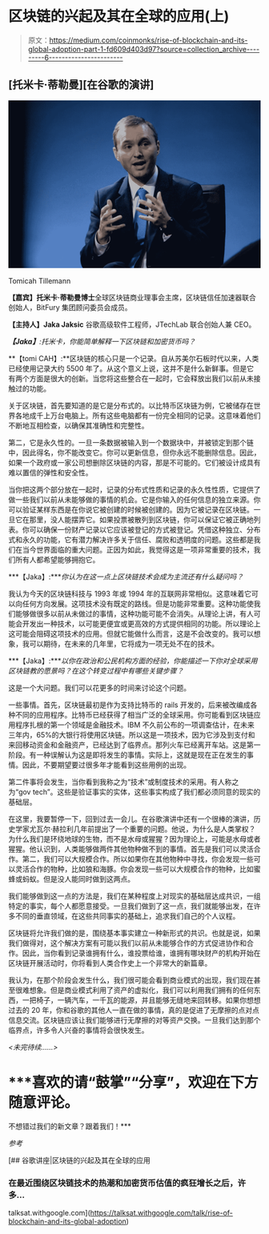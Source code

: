 # 区块链的兴起及其在全球的应用(上)

> 原文：<https://medium.com/coinmonks/rise-of-blockchain-and-its-global-adoption-part-1-fd609d403d97?source=collection_archive---------6----------------------->

## [托米卡·蒂勒曼][在谷歌的演讲]

![](img/e044dd51cf7d0a39461953846f84c881.png)

Tomicah Tillemann

**【嘉宾】托米卡·蒂勒曼博士**全球区块链商业理事会主席，区块链信任加速器联合创始人，BitFury 集团顾问委员会成员。

**【主持人】Jaka Jaksic** 谷歌高级软件工程师，JTechLab 联合创始人兼 CEO。

***【Jaka】****:托米卡，你能简单解释一下区块链和加密货币吗？*

**【tomi CAH】:**区块链的核心只是一个记录。自从苏美尔石板时代以来，人类已经使用记录大约 5500 年了。从这个意义上说，这并不是什么新鲜事。但是它有两个方面是很大的创新。当您将这些整合在一起时，它会释放出我们以前从未接触过的功能。

关于区块链，首先要知道的是它是分布式的。以比特币区块链为例，它被储存在世界各地成千上万台电脑上。所有这些电脑都有一份完全相同的记录。这意味着他们不断地互相检查，以确保其准确性和完整性。

第二，它是永久性的。一旦一条数据被输入到一个数据块中，并被锁定到那个链中，因此得名，你不能改变它。你可以更新信息，但你永远不能删除信息。因此，如果一个政府或一家公司想删除区块链的内容，那是不可能的。它们被设计成具有难以置信的弹性和安全性。

当你把这两个部分放在一起时，记录的分布式性质和记录的永久性性质，它提供了做一些我们以前从未能够做的事情的机会。它是你输入的任何信息的独立来源。你可以验证某样东西是在你说它被创建的时候被创建的。因为它被记录在区块链。一旦它在那里，没人能摆弄它。如果投票被散列到区块链，你可以保证它被正确地列表。你可以确保一份财产记录以它应该被登记的方式被登记。凭借这种独立、分布式和永久的功能，它有潜力解决许多关于信任、腐败和透明度的问题。这些都是我们在当今世界面临的重大问题。正因为如此，我觉得这是一项非常重要的技术，我们所有人都希望能够拥抱它。

***【Jaka】:****你认为在这一点上区块链技术会成为主流还有什么疑问吗？*

我认为今天的区块链科技与 1993 年或 1994 年的互联网非常相似。这意味着它可以向任何方向发展。这项技术没有既定的路线。但是功能非常重要。这种功能使我们能够做很多以前从未做过的事情，这种功能可能不会消失。从理论上讲，有人可能会开发出一种技术，以可能更便宜或更高效的方式提供相同的功能。所以理论上这可能会阻碍这项技术的应用。但就它能做什么而言，这是不会改变的。我可以想象，我可以期待，在未来的几年里，它将成为一项无处不在的技术。

***【Jaka】:****以你在政治和公民机构方面的经验，你能描述一下你对全球采用区块链教的愿景吗？在这个转变过程中有哪些关键步骤？*

这是一个大问题。我们可以花更多的时间来讨论这个问题。

一些事情。首先，区块链最初是作为支持比特币的 rails 开发的，后来被改编成各种不同的应用程序。比特币已经获得了相当广泛的全球采用。你可能看到区块链应用程序扎根的第一个领域是金融技术。IBM 不久前公布的一项调查估计，在未来三年内，65%的大银行将使用区块链。所以这是一项技术，因为它涉及到支付和来回移动资金和金融资产，已经达到了临界点。那列火车已经离开车站。这是第一阶段。有一种误解认为这是即将发生的事情。实际上，这就是现在正在发生的事情。因此，不要期望要过很多年才能看到这些用例的出现。

第二件事将会发生，当你看到我称之为“技术”或制度技术的采用。有人称之为“gov tech”。这些是验证事实的实体，这些事实构成了我们都必须同意的现实的基础层。

在这里，我要暂停一下，回到过去一会儿。在谷歌演讲中还有一个很棒的演讲，历史学家尤瓦尔·赫拉利几年前提出了一个重要的问题。他说，为什么是人类掌权？为什么我们是环绕地球的生物，而不是水母或猩猩？因为理论上，可能是水母或者猩猩。他认识到，人类能够做两件其他物种做不到的事情。首先是我们可以灵活合作。第二，我们可以大规模合作。所以如果你在其他物种中寻找，你会发现一些可以灵活合作的物种，比如狼和海豚。你会发现一些可以大规模合作的物种，比如蜜蜂或蚂蚁。但是没人能同时做到这两点。

我们能够做到这一点的方法是，我们在某种程度上对现实的基础层达成共识，一组特定的事实，每个人都愿意接受。一旦我们做到了这一点，我们就能够出发，在许多不同的垂直领域，在这些共同事实的基础上，追求我们自己的个人议程。

区块链将允许我们做的是，围绕基本事实建立一种新形式的共识。也就是说，如果我们做得对，这个解决方案有可能以我们以前从未能够合作的方式促进协作和合作。因此，当你看到记录谁拥有什么，谁投票给谁，谁拥有哪块财产的机构开始在区块链开展活动时，你将看到人类合作史上一个非常大的新篇章。

我认为，在那个阶段会发生什么，我们很可能会看到商业模式的出现，我们现在甚至很难想象。但是商业模式利用了资产的虚拟化，我们可以利用我们拥有的任何东西，一把椅子，一辆汽车，一千瓦的能源，并且能够无缝地来回转移。如果你想想过去的 20 年，你和谷歌的其他人一直在做的事情，真的是促进了无摩擦的点对点信息交流。区块链应该让我们能够进行无摩擦的对等资产交换。一旦我们达到那个临界点，许多令人兴奋的事情将会很快发生。

*<未完待续……>*

# ***喜欢的请“鼓掌”“分享”，欢迎在下方随意评论。
不想错过我们的新文章？跟着我们！***

*参考*

[](https://talksat.withgoogle.com/talk/rise-of-blockchain-and-its-global-adoption) [## 谷歌讲座|区块链的兴起及其在全球的应用

### 在最近围绕区块链技术的热潮和加密货币估值的疯狂增长之后，许多…

talksat.withgoogle.com](https://talksat.withgoogle.com/talk/rise-of-blockchain-and-its-global-adoption)